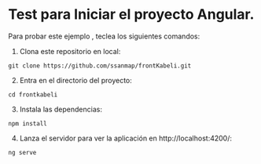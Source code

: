 # Test para Iniciar el proyecto Angular.

Para probar este ejemplo , teclea los siguientes comandos:

1. Clona este repositorio en local:

```console
git clone https://github.com/ssanmap/frontKabeli.git
```

2. Entra en el directorio del proyecto:

```console
cd frontkabeli
```

3. Instala las dependencias:

```console
npm install
```

4. Lanza el servidor para ver la aplicación en http://localhost:4200/:

```console
ng serve
```

